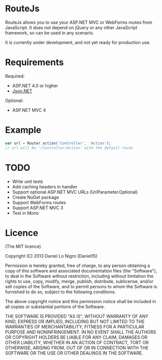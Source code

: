 RouteJs
=======
RouteJs allows you to use your ASP.NET MVC or WebForms routes from JavaScript. It does not depend on
jQuery or any other JavaScript framework, so can be used in any scenario.

It is currently under development, and not yet ready for production use.

Requirements
============
Required:
 * ASP.NET 4.0 or higher
 * [Json.NET](http://james.newtonking.com/projects/json-net.aspx)

Optional:
 * ASP.NET MVC 4

Example
=======

```javascript
var url = Router.action('Controller', 'Action'); 
// url will be '/Controller/Action' with the default route
```

TODO
====
- Write unit tests
- Add caching headers in handler
- Support optional ASP.NET MVC URLs (UrlParameter.Optional)
- Create NuGet package
- Support WebForms routes
- Support ASP.NET MVC 3
- Test in Mono
 
Licence
=======
(The MIT licence)

Copyright (C) 2013 Daniel Lo Nigro (Daniel15)

Permission is hereby granted, free of charge, to any person obtaining a copy of
this software and associated documentation files (the "Software"), to deal in
the Software without restriction, including without limitation the rights to
use, copy, modify, merge, publish, distribute, sublicense, and/or sell copies
of the Software, and to permit persons to whom the Software is furnished to do
so, subject to the following conditions:

The above copyright notice and this permission notice shall be included in all
copies or substantial portions of the Software.

THE SOFTWARE IS PROVIDED "AS IS", WITHOUT WARRANTY OF ANY KIND, EXPRESS OR
IMPLIED, INCLUDING BUT NOT LIMITED TO THE WARRANTIES OF MERCHANTABILITY,
FITNESS FOR A PARTICULAR PURPOSE AND NONINFRINGEMENT. IN NO EVENT SHALL THE
AUTHORS OR COPYRIGHT HOLDERS BE LIABLE FOR ANY CLAIM, DAMAGES OR OTHER
LIABILITY, WHETHER IN AN ACTION OF CONTRACT, TORT OR OTHERWISE, ARISING FROM,
OUT OF OR IN CONNECTION WITH THE SOFTWARE OR THE USE OR OTHER DEALINGS IN THE
SOFTWARE.
